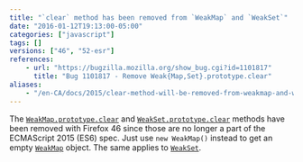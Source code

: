 ```yaml
---
title: "`clear` method has been removed from `WeakMap` and `WeakSet`"
date: "2016-01-12T19:13:00-05:00"
categories: ["javascript"]
tags: []
versions: ["46", "52-esr"]
references:
    - url: "https://bugzilla.mozilla.org/show_bug.cgi?id=1101817"
      title: "Bug 1101817 - Remove Weak{Map,Set}.prototype.clear"
aliases:
    - "/en-CA/docs/2015/clear-method-will-be-removed-from-weakmap-and-weakset/"
---
```

The [`WeakMap.prototype.clear`](https://developer.mozilla.org/docs/Web/JavaScript/Reference/Global_Objects/WeakMap/clear) and [`WeakSet.prototype.clear`](https://developer.mozilla.org/docs/Web/JavaScript/Reference/Global_Objects/WeakSet/clear) methods have been removed with Firefox 46 since those are no longer a part of the ECMAScript 2015 (ES6) spec. Just use `new WeakMap()` instead to get an empty [`WeakMap`](https://developer.mozilla.org/docs/Web/JavaScript/Reference/Global_Objects/WeakMap) object. The same applies to [`WeakSet`](https://developer.mozilla.org/docs/Web/JavaScript/Reference/Global_Objects/WeakSet).
